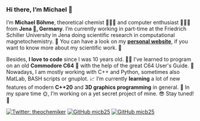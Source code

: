 ### Hi there, I’m Michael 👋

I’m **Michael Böhme**, theoretical chemist 👨🏻‍🔬 and computer enthusiast 👨🏻‍💻 from **Jena 💚, Germany**. I’m currently working in part-time at the Friedrich Schiller University in Jena doing scientific research in computational magnetochemistry. 🧲 You can have a look on my **[personal website](https://www.michael-böhme.de/)**, if you want to know more about my scientific work. 🧪

Besides, **I love to code** since I was 10 years old. 👦🏻 I’ve learned to program on an old **Commodore C64** 👾 with the help of the great C64 User's Guide. 📖 Nowadays, I am mostly working with C++ and Python, sometimes also MatLab, BASH scripts or gnuplot. 📈 I’m currently **learning** a lot of new features of modern **C++20** and **3D graphics programming** in general. 🌱 In my spare time 🌞, I’m working on a yet secret project of mine. 😎 Stay tuned! 🖖

[![Twitter: theochemiker](https://img.shields.io/twitter/follow/theochemiker?style=social)](https://twitter.com/theochemiker)
[![GitHub micb25](https://img.shields.io/github/followers/micb25?label=follow&style=social)](https://github.com/micb25?tab=followers)
[![GitHub micb25](https://img.shields.io/github/stars/micb25?style=social)](https://github.com/micb25)

<!--
**micb25/micb25** is a ✨ _special_ ✨ repository because its `README.md` (this file) appears on your GitHub profile.

Here are some ideas to get you started:

- 🔭 I’m currently working on ...
- 🌱 I’m currently learning ...
- 👯 I’m looking to collaborate on ...
- 🤔 I’m looking for help with ...
- 💬 Ask me about ...
- 📫 How to reach me: ...
- 😄 Pronouns: ...
- ⚡ Fun fact: ...
-->
